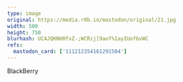 ```yaml
---
type: image
original: https://media.r0b.io/mastodon/original/21.jpg
width: 500
height: 750
blurhash: UCAJQKNH0fxZ-;WCRij[9aof%1ayIUofbvWC
refs:
  mastodon_card: ['111212354161291504']
---
```


BlackBerry
